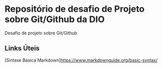 # Repositório de desafio de Projeto sobre Git/Github da DIO
Desafio de projeto sobre Git/Github

## Links Úteis
[Sintaxe Básica Markdown]https://www.markdownguide.org/basic-syntax/
